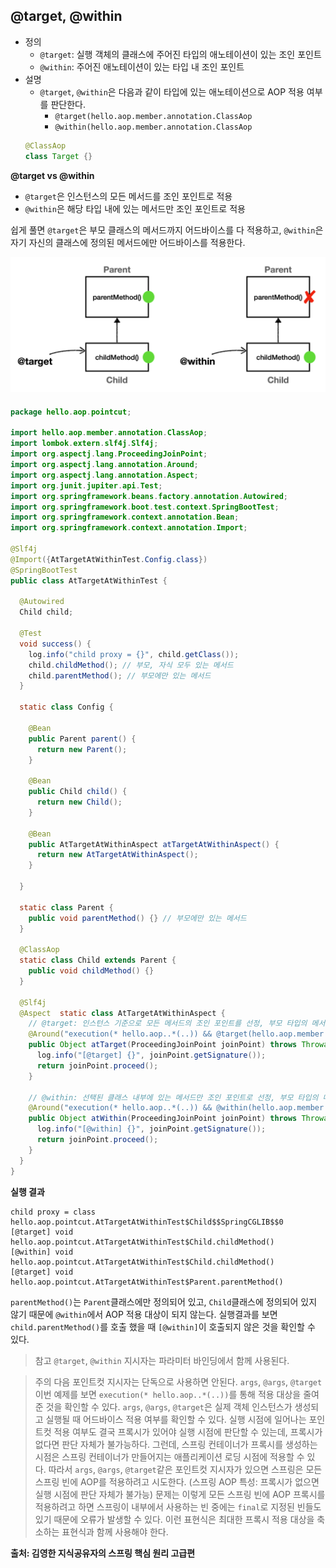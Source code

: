 ## @target, @within
- 정의
	- `@target`: 실행 객체의 클래스에 주어진 타입의 애노테이션이 있는 조인 포인트
	- `@within`: 주어진 애노테이션이 있는 타입 내 조인 포인트
- 설명
	- `@target`, `@within`은 다음과 같이 타입에 있는 애노테이션으로 AOP 적용 여부를 판단한다.
		- `@target(hello.aop.member.annotation.ClassAop`
		- `@within(hello.aop.member.annotation.ClassAop`
	```java
	@ClassAop
	class Target {}
	```

__@target vs @within__
- `@target`은 인스턴스의 모든 메서드를 조인 포인트로 적용
- `@within`은 해당 타입 내에 있는 메서드만 조인 포인트로 적용

쉽게 풀면 `@target`은 부모 클래스의 메서드까지 어드바이스를 다 적용하고, `@within`은 자기 자신의 클래스에 정의된 메서드에만 어드바이스를 적용한다.

![](./images/Pasted_image_20250624204914.png)

#### 
```java
package hello.aop.pointcut;  
  
import hello.aop.member.annotation.ClassAop;  
import lombok.extern.slf4j.Slf4j;  
import org.aspectj.lang.ProceedingJoinPoint;  
import org.aspectj.lang.annotation.Around;  
import org.aspectj.lang.annotation.Aspect;  
import org.junit.jupiter.api.Test;  
import org.springframework.beans.factory.annotation.Autowired;  
import org.springframework.boot.test.context.SpringBootTest;  
import org.springframework.context.annotation.Bean;  
import org.springframework.context.annotation.Import;  
  
@Slf4j  
@Import({AtTargetAtWithinTest.Config.class})  
@SpringBootTest  
public class AtTargetAtWithinTest {  
  
  @Autowired  
  Child child;  
  
  @Test  
  void success() {  
    log.info("child proxy = {}", child.getClass());  
    child.childMethod(); // 부모, 자식 모두 있는 메서드  
    child.parentMethod(); // 부모에만 있는 메서드  
  }  
  
  static class Config {  
  
    @Bean  
    public Parent parent() {  
      return new Parent();  
    }  
  
    @Bean  
    public Child child() {  
      return new Child();  
    }  
  
    @Bean  
    public AtTargetAtWithinAspect atTargetAtWithinAspect() {  
      return new AtTargetAtWithinAspect();  
    }  
  
  }  
  
  static class Parent {  
    public void parentMethod() {} // 부모에만 있는 메서드  
  }  
  
  @ClassAop  
  static class Child extends Parent {  
    public void childMethod() {}  
  }  
  
  @Slf4j  
  @Aspect  static class AtTargetAtWithinAspect {  
    // @target: 인스턴스 기준으로 모든 메서드의 조인 포인트를 선정, 부모 타입의 메서드도 적용  
    @Around("execution(* hello.aop..*(..)) && @target(hello.aop.member.annotation.ClassAop)")  
    public Object atTarget(ProceedingJoinPoint joinPoint) throws Throwable {  
      log.info("[@target] {}", joinPoint.getSignature());  
      return joinPoint.proceed();  
    }  
  
    // @within: 선택된 클래스 내부에 있는 메서드만 조인 포인트로 선정, 부모 타입의 메서드는 적용되지 않음  
    @Around("execution(* hello.aop..*(..)) && @within(hello.aop.member.annotation.ClassAop)")  
    public Object atWithin(ProceedingJoinPoint joinPoint) throws Throwable {  
      log.info("[@within] {}", joinPoint.getSignature());  
      return joinPoint.proceed();  
    }  
  }  
}
```

__실행 결과__
```
child proxy = class hello.aop.pointcut.AtTargetAtWithinTest$Child$$SpringCGLIB$$0
[@target] void hello.aop.pointcut.AtTargetAtWithinTest$Child.childMethod()
[@within] void hello.aop.pointcut.AtTargetAtWithinTest$Child.childMethod()
[@target] void hello.aop.pointcut.AtTargetAtWithinTest$Parent.parentMethod()
```

`parentMethod()`는 `Parent`클래스에만 정의되어 있고, `Child`클래스에 정의되어 있지 않기 때문에 `@within`에서 AOP 적용 대상이 되지 않는다. 
실행결과를 보면 `child.parentMethod()`를 호출 했을 때 `[@within]`이 호출되지 않은 것을 확인할 수 있다.

> 참고
> `@target`, `@within` 지시자는 파라미터 바인딩에서 함께 사용된다.

> 주의
> 다음 포인트컷 지시자는 단독으로 사용하면 안된다. `args`, `@args`, `@target` 이번 예제를 보면 `execution(* hello.aop..*(..))`를 통해 적용 대상을 줄여준 것을 확인할 수 있다.
> `args`, `@args`, `@target`은 실제 객체 인스턴스가 생성되고 실행될 때 어드바이스 적용 여부를 확인할 수 있다.
> 실행 시점에 일어나는 포인트컷 적용 여부도 결국 프록시가 있어야 실행 시점에 판단할 수 있는데, 프록시가 없다면 판단 자체가 불가능하다.
> 그런데, 스프링 컨테이너가 프록시를 생성하는 시점은 스프링 컨테이너가 만들어지는 애플리케이션 로딩 시점에 적용할 수 있다. 따라서 `args`, `@args`, `@target`같은 포인트컷 지시자가 있으면 스프링은 모든 스프링 빈에 AOP를 적용하려고 시도한다.
> (스프링 AOP 특성: 프록시가 없으면 실행 시점에 판단 자체가 불가능)
> 문제는 이렇게 모든 스프링 빈에 AOP 프록시를 적용하려고 하면 스프링이 내부에서 사용하는 빈 중에는 `final`로 지정된 빈들도 있기 때문에 오류가 발생할 수 있다.
> 이런 표현식은 최대한 프록시 적용 대상을 축소하는 표현식과 함께 사용해야 한다.


__출처: 김영한 지식공유자의 스프링 핵심 원리 고급편__